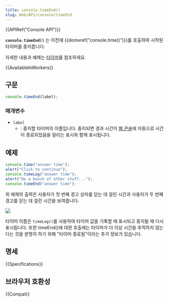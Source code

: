 ```yaml
---
title: console.timeEnd()
slug: Web/API/console/timeEnd
---
```

{{APIRef("Console API")}}

**`console.timeEnd()`** 는 이전에 {{domxref("console.time()")}}를 호출하여 시작된 타이머를 중지합니다.

자세한 내용과 예제는 [타이머](/ko/docs/Web/API/console#타이머)를 참조하세요.

{{AvailableInWorkers}}

## 구문

```js
console.timeEnd(label);
```

### 매개변수

- `label`
  - : 중지할 타이머의 이름입니다. 중지되면 경과 시간이 [웹 콘솔](/ko/docs/Tools/Web_Console)에 자동으로 시간이 종료되었음을 알리는 표시와 함께 표시됩니다.

## 예제

```js
console.time("answer time");
alert("Click to continue");
console.timeLog("answer time");
alert("Do a bunch of other stuff...");
console.timeEnd("answer time");
```

위 예제의 출력은 사용자가 첫 번째 경고 상자를 닫는 데 걸린 시간과 사용자가 두 번째 경고를 닫는 데 걸린 시간을 보여줍니다.

![](timer_output.png)

타이머 이름은 `timeLog()`를 사용하여 타이머 값을 기록할 때 표시되고 중지될 때 다시 표시됩니다. 또한 timeEnd()에 대한 호출에는 타이머가 더 이상 시간을 추적하지 않는다는 것을 분명히 하기 위해 "타이머 종료됨"이라는 추가 정보가 있습니다.

## 명세

{{Specifications}}

## 브라우저 호환성

{{Compat}}
